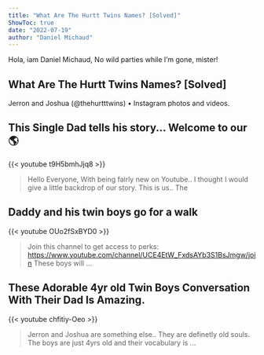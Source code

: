 ```yaml
---
title: "What Are The Hurtt Twins Names? [Solved]"
ShowToc: true 
date: "2022-07-19"
author: "Daniel Michaud" 
---
```


Hola, iam Daniel Michaud, No wild parties while I’m gone, mister!
## What Are The Hurtt Twins Names? [Solved]
Jerron and Joshua (@thehurtttwins) • Instagram photos and videos.

## This Single Dad tells his story... Welcome to our 🌎
{{< youtube t9H5bmhJjq8 >}}
>Hello Everyone, With being fairly new on Youtube.. I thought I would give a little backdrop of our story. This is us.. The 

## Daddy and his twin boys go for a walk
{{< youtube OUo2fSxBYD0 >}}
>Join this channel to get access to perks: https://www.youtube.com/channel/UCE4EtW_FxdsAYb3S1BsJmgw/join These boys will ...

## These Adorable 4yr old Twin Boys Conversation With Their Dad Is Amazing.
{{< youtube chfitiy-Oeo >}}
>Jerron and Joshua are something else.. They are definetly old souls. The boys are just 4yrs old and their vocabulary is ...

